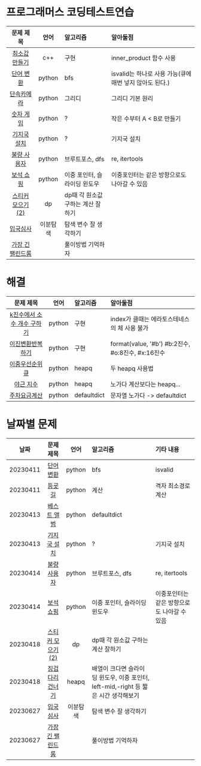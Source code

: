 # 프로그래머스 코딩테스트연습

|문제 제목|언어|알고리즘|알아둘점|
|:---:|:--:|:---|:---|
|[최소값 만들기](https://school.programmers.co.kr/learn/courses/30/lessons/12941)|c++|구현|inner_product 함수 사용|
|[단어 변환](https://school.programmers.co.kr/learn/courses/30/lessons/43163)|python|bfs|isvalid는 하나로 사용 가능(큐에 매번 넣지 않아도 된다.)|
|[단속카메라](https://school.programmers.co.kr/learn/courses/30/lessons/42884)|python|그리디|그리디 기본 원리|
|[숫자 게임](https://school.programmers.co.kr/learn/courses/30/lessons/12987)|python|?|작은 수부터 A < B로 만들기 |
|[기지국 설치](https://school.programmers.co.kr/learn/courses/30/lessons/12979)|python|?|기지국 설치|
|[불량 사용자](https://school.programmers.co.kr/learn/courses/30/lessons/64064)|python|브루트포스, dfs|re, itertools|
|[보석 쇼핑](https://school.programmers.co.kr/learn/courses/30/lessons/67258#)|python|이중 포인터, 슬라이딩 윈도우|이중포인터는 같은 방향으로도 나아갈 수 있음|
|[스티커 모으기(2)](https://school.programmers.co.kr/learn/courses/30/lessons/12971#)|dp|dp때 각 원소값 구하는 계산 잘하기|
|[입국심사](https://school.programmers.co.kr/learn/courses/30/lessons/43238)|이분탐색|탐색 변수 잘 생각하기| 
|[가장 긴 팰린드롬](https://school.programmers.co.kr/learn/courses/30/lessons/12904)||풀이방법 기억하자| 
# 해결

|문제 제목|언어|알고리즘|알아둘점|
|:---:|:--:|:---|:---|
|[k진수에서 소수 개수 구하기](https://school.programmers.co.kr/learn/courses/30/lessons/92335)|python|구현|index가 클때는 에라토스테네스의 체 사용 불가|
|[이진변환반복하기](https://school.programmers.co.kr/learn/courses/30/lessons/70129)|python|구현|format(value, '#b') #b:2진수, #o:8진수, #x:16진수|
|[이중우선순위큐](https://school.programmers.co.kr/learn/courses/30/lessons/42628?language=python3#)|python|heapq|두 heapq 사용법|
|[야근 지수](https://school.programmers.co.kr/learn/courses/30/lessons/12927)|python|heapq|노가다 계산보다는 heapq...|
|[주차요금계산](https://school.programmers.co.kr/learn/courses/30/lessons/92341)|python|defaultdict|문자열 노가다 -> defaultdict|

# 날짜별 문제
|날짜|문제 제목|언어|알고리즘|기타 내용|
|:---:|:--:|:---:|:---|:---|
|20230411|[단어 변환](https://school.programmers.co.kr/learn/courses/30/lessons/43163)|python|bfs|isvalid|
|20230411|[등굣길](https://school.programmers.co.kr/learn/courses/30/lessons/42898)|python|계산|격자 최소경로 계산|
|20230413|[베스트 앨범](https://school.programmers.co.kr/learn/courses/30/lessons/42579)|python|defaultdict||
|20230413|[기지국 설치](https://school.programmers.co.kr/learn/courses/30/lessons/12979)|python|?|기지국 설치|
|20230414|[불량 사용자](https://school.programmers.co.kr/learn/courses/30/lessons/64064)|python|브루트포스, dfs|re, itertools|
|20230414|[보석 쇼핑](https://school.programmers.co.kr/learn/courses/30/lessons/67258#)|python|이중 포인터, 슬라이딩 윈도우|이중포인터는 같은 방향으로도 나아갈 수 있음|
|20230418|[스티커 모으기(2)](https://school.programmers.co.kr/learn/courses/30/lessons/12971#)|dp|dp때 각 원소값 구하는 계산 잘하기|
|20230418|[징검다리 건너기](https://school.programmers.co.kr/learn/courses/30/lessons/64062)|heapq|배열이 크다면 슬라이딩 윈도우, 이중 포인터, left-mid,-right 등 짧은 시간 생각해보기| 
|20230627|[입국심사](https://school.programmers.co.kr/learn/courses/30/lessons/43238)|이분탐색|탐색 변수 잘 생각하기| 
|20230627|[가장 긴 팰린드롬](https://school.programmers.co.kr/learn/courses/30/lessons/12904)||풀이방법 기억하자| 

